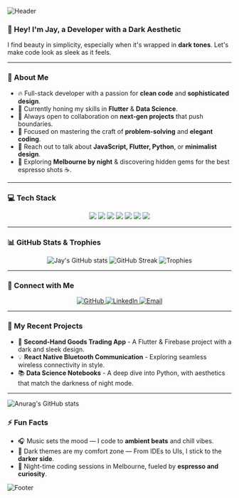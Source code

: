 ![Header](https://capsule-render.vercel.app/api?type=waving&color=black&height=250&section=header&text=Welcome%20to%20My%20World!&fontSize=70&fontColor=ffffff&fontAlignY=40)

### 🖤 Hey! I'm Jay, a Developer with a Dark Aesthetic
I find beauty in simplicity, especially when it's wrapped in **dark tones**. Let's make code look as sleek as it feels.

---

### 🎨 About Me
- 🔥 Full-stack developer with a passion for **clean code** and **sophisticated design**.
- 🌱 Currently honing my skills in **Flutter** & **Data Science**.
- 🤝 Always open to collaboration on **next-gen projects** that push boundaries.
- 🎯 Focused on mastering the craft of **problem-solving** and **elegant coding**.
- 💬 Reach out to talk about **JavaScript, Flutter, Python**, or **minimalist design**.
- 🌌 Exploring **Melbourne by night** & discovering hidden gems for the best espresso shots ☕.

---

### 💻 Tech Stack
<div align="center">
  <img src="https://img.shields.io/badge/-JavaScript-000000?style=for-the-badge&logo=javascript&logoColor=F7DF1E">
  <img src="https://img.shields.io/badge/-Python-000000?style=for-the-badge&logo=python&logoColor=3776AB">
  <img src="https://img.shields.io/badge/-React%20Native-000000?style=for-the-badge&logo=react&logoColor=61DAFB">
  <img src="https://img.shields.io/badge/-Flutter-000000?style=for-the-badge&logo=flutter&logoColor=02569B">
  <img src="https://img.shields.io/badge/-Node.js-000000?style=for-the-badge&logo=node.js&logoColor=339933">
  <img src="https://img.shields.io/badge/-Firebase-000000?style=for-the-badge&logo=firebase&logoColor=FFCA28">
  <img src="https://img.shields.io/badge/-Git-000000?style=for-the-badge&logo=git&logoColor=F05032">
</div>

---

### 📊 GitHub Stats & Trophies
<div align="center">
  <img src="https://github-readme-stats.vercel.app/api?username=JayKimDevloper&show_icons=true&theme=highcontrast&hide_border=true" alt="Jay's GitHub stats">
  <img src="https://github-readme-streak-stats.herokuapp.com/?user=JayKimDevloper&theme=highcontrast&hide_border=true" alt="GitHub Streak">
  <img src="https://github-profile-trophy.vercel.app/?username=JayKimDevloper&theme=darkhub&no-frame=true&row=1&column=7" alt="Trophies">
</div>

---

### 🔗 Connect with Me
<div align="center">
  <a href="https://github.com/JayKimDevloper">
    <img src="https://img.shields.io/badge/GitHub-000000?style=for-the-badge&logo=github&logoColor=white" alt="GitHub">
  </a>
  <a href="https://www.linkedin.com/in/your-linkedin-profile/">
    <img src="https://img.shields.io/badge/LinkedIn-000000?style=for-the-badge&logo=linkedin&logoColor=0A66C2" alt="LinkedIn">
  </a>
  <a href="mailto:jay@example.com">
    <img src="https://img.shields.io/badge/Email-000000?style=for-the-badge&logo=gmail&logoColor=D14836" alt="Email">
  </a>
  <!-- Add more social links if needed -->
</div>

---

### 🚀 My Recent Projects
- 🌟 **Second-Hand Goods Trading App** - A Flutter & Firebase project with a dark and sleek design.
- 💡 **React Native Bluetooth Communication** - Exploring seamless wireless connectivity in style.
- 📚 **Data Science Notebooks** - A deep dive into Python, with aesthetics that match the darkness of night mode.

---

![Anurag's GitHub stats](https://github-readme-stats.vercel.app/api?username=JayKimDeveloper&show_icons=true&theme=radical)

### ⚡ Fun Facts
- 🎧 Music sets the mood — I code to **ambient beats** and chill vibes.
- 🖤 Dark themes are my comfort zone — From IDEs to UIs, I stick to the **darker side**.
- 🌌 Night-time coding sessions in Melbourne, fueled by **espresso and curiosity**.

![Footer](https://capsule-render.vercel.app/api?type=waving&color=black&height=150&section=footer)
